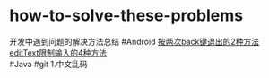 # how-to-solve-these-problems
开发中遇到问题的解决方法总结
#Android
[按两次back键退出的2种方法](https://github.com/yan96in/problems/blob/master/back.java)<br>
[editText限制输入的4种方法](https://github.com/yan96in/problems/blob/master/edittext.java)<br>
#Java
#git
1.中文乱码
